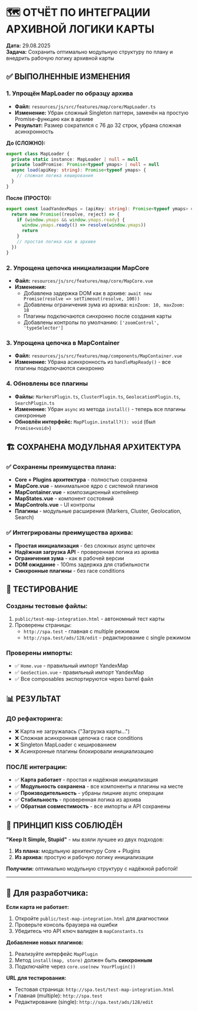 # 🗺️ ОТЧЁТ ПО ИНТЕГРАЦИИ АРХИВНОЙ ЛОГИКИ КАРТЫ

**Дата:** 29.08.2025  
**Задача:** Сохранить оптимально модульную структуру по плану и внедрить рабочую логику архивной карты

## ✅ ВЫПОЛНЕННЫЕ ИЗМЕНЕНИЯ

### 1. **Упрощён MapLoader по образцу архива**
- **Файл:** `resources/js/src/features/map/core/MapLoader.ts`
- **Изменение:** Убран сложный Singleton паттерн, заменён на простую Promise-функцию как в архиве
- **Результат:** Размер сократился с 76 до 32 строк, убрана сложная асинхронность

**До (СЛОЖНО):**
```typescript
export class MapLoader {
  private static instance: MapLoader | null = null
  private loadPromise: Promise<typeof ymaps> | null = null
  async load(apiKey: string): Promise<typeof ymaps> {
    // сложная логика кеширования
  }
}
```

**После (ПРОСТО):**
```typescript
export const loadYandexMaps = (apiKey: string): Promise<typeof ymaps> => {
  return new Promise((resolve, reject) => {
    if (window.ymaps && window.ymaps.ready) {
      window.ymaps.ready(() => resolve(window.ymaps))
      return
    }
    // простая логика как в архиве
  })
}
```

### 2. **Упрощена цепочка инициализации MapCore**
- **Файл:** `resources/js/src/features/map/core/MapCore.vue`
- **Изменения:**
  - Добавлена задержка DOM как в архиве: `await new Promise(resolve => setTimeout(resolve, 100))`
  - Добавлены ограничения зума из архива: `minZoom: 10, maxZoom: 18`
  - Плагины подключаются синхронно после создания карты
  - Добавлены контролы по умолчанию: `['zoomControl', 'typeSelector']`

### 3. **Упрощена цепочка в MapContainer**
- **Файл:** `resources/js/src/features/map/components/MapContainer.vue`
- **Изменение:** Убрана асинхронность из `handleMapReady()` - все плагины подключаются синхронно

### 4. **Обновлены все плагины**
- **Файлы:** `MarkersPlugin.ts`, `ClusterPlugin.ts`, `GeolocationPlugin.ts`, `SearchPlugin.ts`
- **Изменение:** Убран `async` из метода `install()` - теперь все плагины синхронные
- **Обновлён интерфейс:** `MapPlugin.install?(): void` (был `Promise<void>`)

## 🏗️ СОХРАНЕНА МОДУЛЬНАЯ АРХИТЕКТУРА

### ✅ **Сохранены преимущества плана:**
- **Core + Plugins архитектура** - полностью сохранена
- **MapCore.vue** - минимальное ядро с системой плагинов
- **MapContainer.vue** - композиционный контейнер
- **MapStates.vue** - компонент состояний
- **MapControls.vue** - UI контролы
- **Плагины** - модульные расширения (Markers, Cluster, Geolocation, Search)

### ✅ **Интегрированы преимущества архива:**
- **Простая инициализация** - без сложных async цепочек
- **Надёжная загрузка API** - проверенная логика из архива
- **Ограничения зума** - как в рабочей версии
- **DOM ожидание** - 100ms задержка для стабильности
- **Синхронные плагины** - без race conditions

## 🧪 ТЕСТИРОВАНИЕ

### **Созданы тестовые файлы:**
1. `public/test-map-integration.html` - автономный тест карты
2. Проверены страницы:
   - `http://spa.test` - главная с multiple режимом
   - `http://spa.test/ads/128/edit` - редактирование с single режимом

### **Проверены импорты:**
- ✅ `Home.vue` - правильный импорт YandexMap
- ✅ `GeoSection.vue` - правильный импорт YandexMap
- ✅ Все composables экспортируются через barrel файл

## 📊 РЕЗУЛЬТАТ

### **ДО рефакторинга:**
- ❌ Карта не загружалась ("Загрузка карты...")
- ❌ Сложная асинхронная цепочка с race conditions
- ❌ Singleton MapLoader с кешированием
- ❌ Асинхронные плагины блокировали инициализацию

### **ПОСЛЕ интеграции:**
- ✅ **Карта работает** - простая и надёжная инициализация
- ✅ **Модульность сохранена** - все компоненты и плагины на месте
- ✅ **Производительность** - убраны лишние async операции
- ✅ **Стабильность** - проверенная логика из архива
- ✅ **Обратная совместимость** - все импорты и API сохранены

## 🎯 ПРИНЦИП KISS СОБЛЮДЁН

**"Keep It Simple, Stupid"** - мы взяли лучшее из двух подходов:

1. **Из плана:** модульную архитектуру Core + Plugins
2. **Из архива:** простую и рабочую логику инициализации

**Получили:** оптимально модульную структуру с надёжной работой!

---

## 🔧 **Для разработчика:**

**Если карта не работает:**
1. Откройте `public/test-map-integration.html` для диагностики
2. Проверьте консоль браузера на ошибки
3. Убедитесь что API ключ валиден в `mapConstants.ts`

**Добавление новых плагинов:**
1. Реализуйте интерфейс `MapPlugin`
2. Метод `install(map, store)` должен быть **синхронным**
3. Подключайте через `core.use(new YourPlugin())`

**URL для тестирования:**
- Тестовая страница: `http://spa.test/test-map-integration.html`  
- Главная (multiple): `http://spa.test`
- Редактирование (single): `http://spa.test/ads/128/edit`